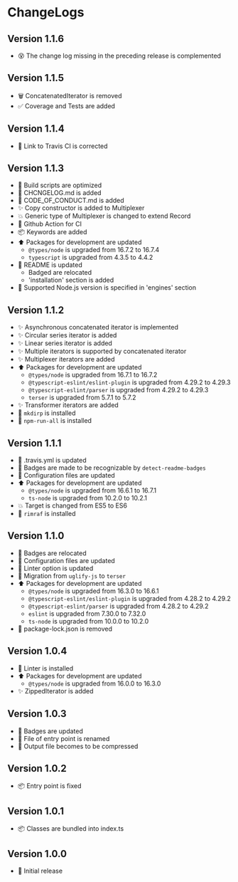 # ChangeLogs

## Version 1.1.6

- :dizzy_face: The change log missing in the preceding release is complemented

## Version 1.1.5

- :wastebasket: ConcatenatedIterator is removed
- :white_check_mark: Coverage and Tests are added

## Version 1.1.4

- :memo: Link to Travis CI is corrected

## Version 1.1.3

- :hammer: Build scripts are optimized
- :memo: CHCNGELOG.md is added
- :memo: CODE_OF_CONDUCT.md is added
- :sparkles: Copy constructor is added to Multiplexer
- :boom: Generic type of Multiplexer is changed to extend Record
- :green_heart: Github Action for CI
- :package: Keywords are added
- :arrow_up: Packages for development are updated
  - `@types/node` is upgraded from 16.7.2 to 16.7.4
  - `typescript` is upgraded from 4.3.5 to 4.4.2
- :memo: README is updated
  - Badged are relocated
  - 'installation' section is added
- :pushpin: Supported Node.js version is specified in 'engines' section

## Version 1.1.2

- :sparkles: Asynchronous concatenated iterator is implemented
- :sparkles: Circular series iterator is added
- :sparkles: Linear series iterator is added
- :sparkles: Multiple iterators is supported by concatenated iterator
- :sparkles: Multiplexer iterators are added
- :arrow_up: Packages for development are updated
  - `@types/node` is upgraded from 16.7.1 to 16.7.2
  - `@typescript-eslint/eslint-plugin` is upgraded from 4.29.2 to 4.29.3
  - `@typescript-eslint/parser` is upgraded from 4.29.2 to 4.29.3
  - `terser` is upgraded from 5.7.1 to 5.7.2
- :sparkles: Transformer iterators are added
- :wrench: `mkdirp` is installed
- :wrench: `npm-run-all` is installed

## Version 1.1.1

- :green_heart: .travis.yml is updated
- :memo: Badges are made to be recognizable by `detect-readme-badges`
- :wrench: Configuration files are updated
- :arrow_up: Packages for development are updated
  - `@types/node` is upgraded from 16.6.1 to 16.7.1
  - `ts-node` is upgraded from 10.2.0 to 10.2.1
- :boom: Target is changed from ES5 to ES6
- :wrench: `rimraf` is installed

## Version 1.1.0

- :truck: Badges are relocated
- :wrench: Configuration files are updated
- :lipstick: Linter option is updated
- :wrench: Migration from `uglify-js` to `terser`
- :arrow_up: Packages for development are updated
  - `@types/node` is upgraded from 16.3.0 to 16.6.1
  - `@typescript-eslint/eslint-plugin` is upgraded from 4.28.2 to 4.29.2
  - `@typescript-eslint/parser` is upgraded from 4.28.2 to 4.29.2
  - `eslint` is upgraded from 7.30.0 to 7.32.0
  - `ts-node` is upgraded from 10.0.0 to 10.2.0
- :see_no_evil: package-lock.json is removed

## Version 1.0.4

- :rotating_light: Linter is installed
- :arrow_up: Packages for development are updated
  - `@types/node` is upgraded from 16.0.0 to 16.3.0
- :sparkles: ZippedIterator is added

## Version 1.0.3

- :memo: Badges are updated
- :truck: File of entry point is renamed
- :hammer: Output file becomes to be compressed

## Version 1.0.2

- :package: Entry point is fixed

## Version 1.0.1

- :package: Classes are bundled into index.ts

## Version 1.0.0

- :tada: Initial release
